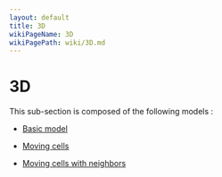 ```yaml
---
layout: default
title: 3D
wikiPageName: 3D
wikiPagePath: wiki/3D.md
---
```

# 3D

This sub-section is composed of the following models :

* [Basic model](references#3DModel01)

* [Moving cells](references#3DModel02)

* [Moving cells with neighbors](references#3DModel03)

